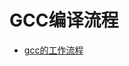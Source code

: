 # GCC编译流程

<!-- {% include list.liquid %} -->


- [gcc的工作流程](https://37ge.github.io/compiler_principles/GCC_compiler_flow/1.gcc_work_flow.html)
